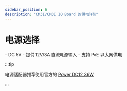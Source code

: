 ```yaml
---
sidebar_position: 6
description: "CM3I/CM3I IO Board 的供电详情"
---
```


# 电源选择

<Tabs queryString="model">
    <TabItem value="CM3I 核心板">
        - DC 5V
    </TabItem>
    <TabItem value="CM3I IO 板">
        - 提供 12V/3A 直流电源输入
        - 支持 PoE 以太网供电
    </TabItem>
</Tabs>

:::tip

电源适配器推荐使用官方的 [Power DC12 36W](https://radxa.com/products/accessories/power-dc12-36w)

:::

